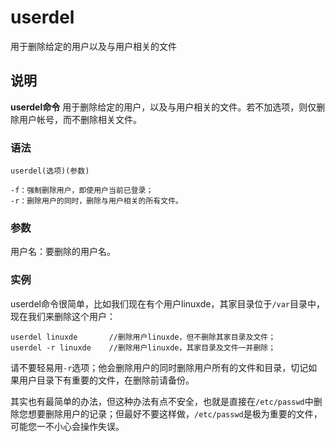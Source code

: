 userdel
===

用于删除给定的用户以及与用户相关的文件

## 说明

**userdel命令** 用于删除给定的用户，以及与用户相关的文件。若不加选项，则仅删除用户帐号，而不删除相关文件。

### 语法  

```
userdel(选项)(参数)
```

  

```
-f：强制删除用户，即使用户当前已登录；
-r：删除用户的同时，删除与用户相关的所有文件。
```

### 参数  

用户名：要删除的用户名。

### 实例  

userdel命令很简单，比如我们现在有个用户linuxde，其家目录位于`/var`目录中，现在我们来删除这个用户：

```
userdel linuxde       //删除用户linuxde，但不删除其家目录及文件；
userdel -r linuxde    //删除用户linuxde，其家目录及文件一并删除；
```

请不要轻易用`-r`选项；他会删除用户的同时删除用户所有的文件和目录，切记如果用户目录下有重要的文件，在删除前请备份。

其实也有最简单的办法，但这种办法有点不安全，也就是直接在`/etc/passwd`中删除您想要删除用户的记录；但最好不要这样做，`/etc/passwd`是极为重要的文件，可能您一不小心会操作失误。


